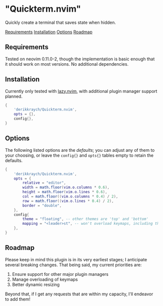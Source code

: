 # "Quickterm.nvim"

Quickly create a terminal that saves state when hidden.

<!-- TOC -->

[Requirements](#requirements)
[Installation](#installation)
[Options](#options)
[Roadmap](#roadmap)

<!-- TOC -->

## Requirements

Tested on neovim 0.11.0-2, though the implementation is basic enough that it should work on most versions. No additional dependencies.

## Installation

Currently only tested with [lazy.nvim](https://github.com/folke/lazy.nvim), with additional plugin manager support planned.

```lua
{
    'derikkraych/Quickterm.nvim',
    opts = {},
    config{},
}
```

## Options

The following listed options are the <i>defaults</i>; you can adjust any of them to your choosing, or leave the `config{}` and `opts{}` tables empty to retain the defaults.

```lua
{
    'derikkraych/Quickterm.nvim',
    opts = {
        relative = "editor",
        width = math.floor(vim.o.columns * 0.6),
        height = math.floor(vim.o.lines * 0.6),
        col = math.floor((vim.o.columns * 0.4) / 2),
        row = math.floor((vim.o.lines * 0.4) / 2),
        border = "double",
    },
    config{
        theme = "floating", -- other themes are 'top' and 'bottom'
        mapping = "<leader>st", -- won't overload keymaps, including the default
    },
}
```

## Roadmap

Please keep in mind this plugin is in its very earliest stages; I anticipate several breaking changes. That being said, my current priorities are:

1. Ensure support for other major plugin managers
2. Manage overloading of keymaps
3. Better dynamic resizing

Beyond that, if I get any requests that are within my capacity, I'll endeavor to add them!
